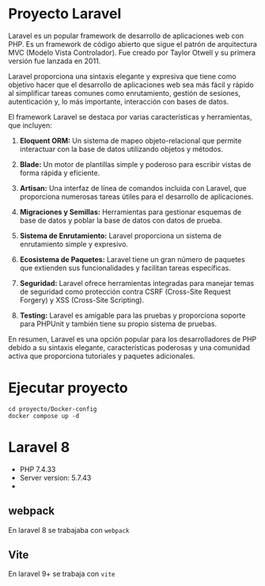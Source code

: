# Proyecto Laravel
Laravel es un popular framework de desarrollo de aplicaciones web con PHP. Es un framework de código abierto que sigue el patrón de arquitectura MVC (Modelo Vista Controlador). Fue creado por Taylor Otwell y su primera versión fue lanzada en 2011.

Laravel proporciona una sintaxis elegante y expresiva que tiene como objetivo hacer que el desarrollo de aplicaciones web sea más fácil y rápido al simplificar tareas comunes como enrutamiento, gestión de sesiones, autenticación y, lo más importante, interacción con bases de datos.

El framework Laravel se destaca por varias características y herramientas, que incluyen:

1. **Eloquent ORM:** Un sistema de mapeo objeto-relacional que permite interactuar con la base de datos utilizando objetos y métodos.

2. **Blade:** Un motor de plantillas simple y poderoso para escribir vistas de forma rápida y eficiente.

3. **Artisan:** Una interfaz de línea de comandos incluida con Laravel, que proporciona numerosas tareas útiles para el desarrollo de aplicaciones.

4. **Migraciones y Semillas:** Herramientas para gestionar esquemas de base de datos y poblar la base de datos con datos de prueba.

5. **Sistema de Enrutamiento:** Laravel proporciona un sistema de enrutamiento simple y expresivo.

6. **Ecosistema de Paquetes:** Laravel tiene un gran número de paquetes que extienden sus funcionalidades y facilitan tareas específicas.

7. **Seguridad:** Laravel ofrece herramientas integradas para manejar temas de seguridad como protección contra CSRF (Cross-Site Request Forgery) y XSS (Cross-Site Scripting).

8. **Testing:** Laravel es amigable para las pruebas y proporciona soporte para PHPUnit y también tiene su propio sistema de pruebas.

En resumen, Laravel es una opción popular para los desarrolladores de PHP debido a su sintaxis elegante, características poderosas y una comunidad activa que proporciona tutoriales y paquetes adicionales.

# Ejecutar proyecto
``` 
cd proyecto/Docker-config  
docker compose up -d  
 ```

# Laravel 8
* PHP 7.4.33
* Server version: 5.7.43
*  
## webpack
En laravel 8 se trabajaba con `webpack` 

## Vite
En laravel 9+ se trabaja con `vite` 
